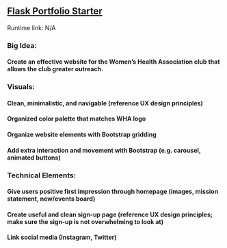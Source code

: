 ## [Flask Portfolio Starter](https://nighthawkcodingsociety.com/projectsearch/details/Flask%20Portfolio%20Starter)
Runtime link: N/A

### Big Idea:
#### Create an effective website for the Women’s Health Association club that allows the club greater outreach.

### Visuals:
#### Clean, minimalistic, and navigable (reference UX design principles)
#### Organized color palette that matches WHA logo
#### Organize website elements with Bootstrap gridding
#### Add extra interaction and movement with Bootstrap (e.g. carousel, animated buttons)

### Technical Elements:
#### Give users positive first impression through homepage (images, mission statement, new/events board)
#### Create useful and clean sign-up page (reference UX design principles; make sure the sign-up is not overwhelming to look at)
#### Link social media (Instagram, Twitter)
